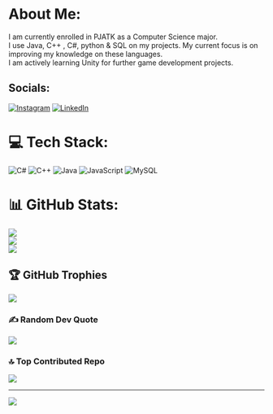 # About Me:
I am currently enrolled in PJATK as a Computer Science major.<br>I use Java, C++ , C#, python & SQL on my projects. My current focus is on improving my knowledge on these languages.<br>I am actively learning Unity for further game development projects.


## Socials:
[![Instagram](https://img.shields.io/badge/Instagram-%23E4405F.svg?logo=Instagram&logoColor=white)](https://instagram.com/cansaltik14) [![LinkedIn](https://img.shields.io/badge/LinkedIn-%230077B5.svg?logo=linkedin&logoColor=white)](https://linkedin.com/in/https://www.linkedin.com/in/u%C4%9Fur-can-salt%C4%B1k-964361296?lipi=urn%3Ali%3Apage%3Ad_flagship3_profile_view_base_contact_details%3B9%2BJ8RuF4RTGlbAOzATPeeg%3D%3D) 

# 💻 Tech Stack:
![C#](https://img.shields.io/badge/c%23-%23239120.svg?style=for-the-badge&logo=csharp&logoColor=white) ![C++](https://img.shields.io/badge/c++-%2300599C.svg?style=for-the-badge&logo=c%2B%2B&logoColor=white) ![Java](https://img.shields.io/badge/java-%23ED8B00.svg?style=for-the-badge&logo=openjdk&logoColor=white) ![JavaScript](https://img.shields.io/badge/javascript-%23323330.svg?style=for-the-badge&logo=javascript&logoColor=%23F7DF1E) ![MySQL](https://img.shields.io/badge/mysql-4479A1.svg?style=for-the-badge&logo=mysql&logoColor=white)
# 📊 GitHub Stats:
![](https://github-readme-stats.vercel.app/api?username=CnSltk&theme=dark&hide_border=false&include_all_commits=false&count_private=false)<br/>
![](https://github-readme-streak-stats.herokuapp.com/?user=CnSltk&theme=dark&hide_border=false)<br/>
![](https://github-readme-stats.vercel.app/api/top-langs/?username=CnSltk&theme=dark&hide_border=false&include_all_commits=false&count_private=false&layout=compact)

## 🏆 GitHub Trophies
![](https://github-profile-trophy.vercel.app/?username=CnSltk&theme=tokyonight&no-frame=false&no-bg=true&margin-w=4)

### ✍️ Random Dev Quote
![](https://quotes-github-readme.vercel.app/api?type=vetical&theme=radical)

### 🔝 Top Contributed Repo
![](https://github-contributor-stats.vercel.app/api?username=CnSltk&limit=5&theme=radical&combine_all_yearly_contributions=true)

---
[![](https://visitcount.itsvg.in/api?id=CnSltk&icon=1&color=2)](https://visitcount.itsvg.in)

<!-- Proudly created with GPRM ( https://gprm.itsvg.in ) -->
